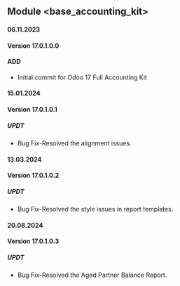 ## Module <base_accounting_kit>

#### 06.11.2023
#### Version 17.0.1.0.0
#### ADD
- Initial commit for Odoo 17 Full Accounting Kit

#### 15.01.2024
#### Version 17.0.1.0.1
##### UPDT
- Bug Fix-Resolved the alignment issues.

#### 13.03.2024
#### Version 17.0.1.0.2
##### UPDT
- Bug Fix-Resolved the style issues in report templates.

#### 20.08.2024
#### Version 17.0.1.0.3
##### UPDT
- Bug Fix-Resolved the Aged Partner Balance Report.
